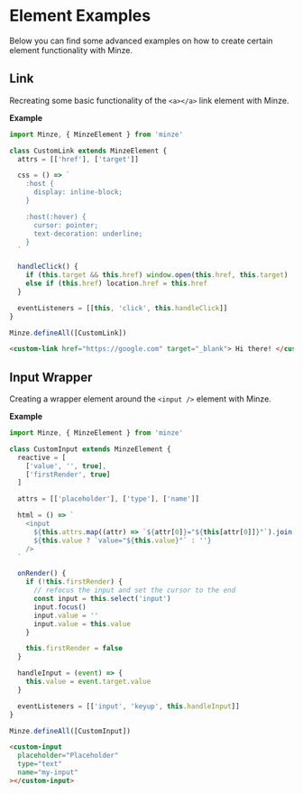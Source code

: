 # Element Examples

Below you can find some advanced examples on how to create certain element functionality with Minze.

## Link

Recreating some basic functionality of the `<a></a>` link element with Minze.

**Example**

```js
import Minze, { MinzeElement } from 'minze'

class CustomLink extends MinzeElement {
  attrs = [['href'], ['target']]

  css = () => `
    :host {
      display: inline-block;
    }

    :host(:hover) {
      cursor: pointer;
      text-decoration: underline;
    }
  `

  handleClick() {
    if (this.target && this.href) window.open(this.href, this.target)
    else if (this.href) location.href = this.href
  }

  eventListeners = [[this, 'click', this.handleClick]]
}

Minze.defineAll([CustomLink])
```

<!-- prettier-start-ignore -->

```html
<custom-link href="https://google.com" target="_blank"> Hi there! </custom-link>
```

<!-- prettier-end-ignore -->

## Input Wrapper

Creating a wrapper element around the `<input />` element with Minze.

**Example**

```js
import Minze, { MinzeElement } from 'minze'

class CustomInput extends MinzeElement {
  reactive = [
    ['value', '', true],
    ['firstRender', true]
  ]

  attrs = [['placeholder'], ['type'], ['name']]

  html = () => `
    <input
      ${this.attrs.map((attr) => `${attr[0]}="${this[attr[0]]}"`).join(' ')}
      ${this.value ? `value="${this.value}"` : ''}
    />
  `

  onRender() {
    if (!this.firstRender) {
      // refocus the input and set the cursor to the end
      const input = this.select('input')
      input.focus()
      input.value = ''
      input.value = this.value
    }

    this.firstRender = false
  }

  handleInput = (event) => {
    this.value = event.target.value
  }

  eventListeners = [['input', 'keyup', this.handleInput]]
}

Minze.defineAll([CustomInput])
```

<!-- prettier-start-ignore -->

```html
<custom-input
  placeholder="Placeholder"
  type="text"
  name="my-input"
></custom-input>
```

<!-- prettier-end-ignore -->
